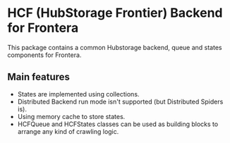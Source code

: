 HCF (HubStorage Frontier) Backend for Frontera
==============================================

This package contains a common Hubstorage backend, queue and states components for Frontera. 

Main features
-------------
 - States are implemented using collections.
 - Distributed Backend run mode isn't supported (but Distributed Spiders is).
 - Using memory cache to store states.
 - HCFQueue and HCFStates classes can be used as building blocks to arrange any kind of crawling logic.
